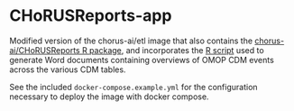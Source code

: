 # CHoRUSReports-app

Modified version of the chorus-ai/etl image that also contains the
[chorus-ai/CHoRUSReports R package](https://github.com/chorus-ai/CHoRUSReports), and
incorporates the [R script](https://github.com/chorus-ai/CHoRUSReports/blob/main/extras/CodeToRun.R)
used to generate Word documents containing overviews of OMOP CDM events across the various CDM tables.

See the included `docker-compose.example.yml` for the configuration necessary
to deploy the image with docker compose.
